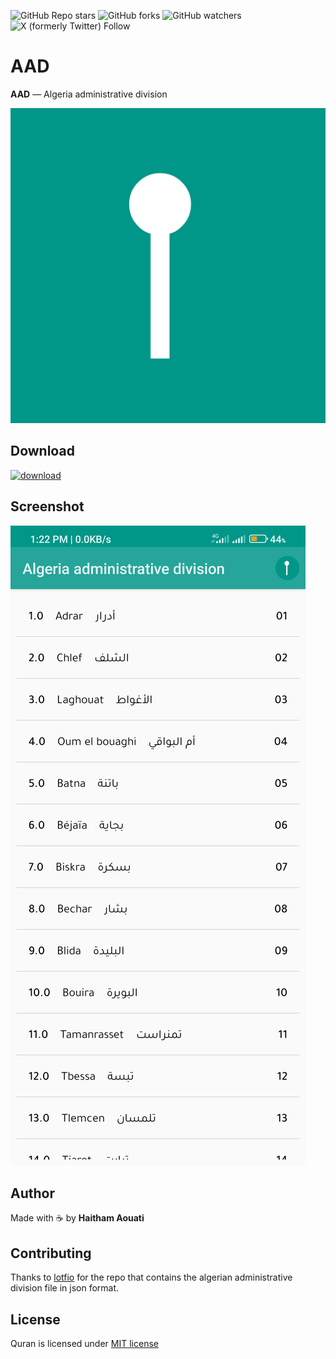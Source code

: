 ![GitHub Repo stars](https://img.shields.io/github/stars/haithamaouati/AAD)
![GitHub forks](https://img.shields.io/github/forks/haithamaouati/AAD)
![GitHub watchers](https://img.shields.io/github/watchers/haithamaouati/AAD)
![X (formerly Twitter) Follow](https://img.shields.io/twitter/follow/haithamaouati)

# AAD
**AAD** — Algeria administrative division

![logo](https://raw.githubusercontent.com/haithamaouati/AAD/main/logo.png)

## Download
[![download](https://img.shields.io/badge/download-APK-brightgreen?style=social)](https://raw.githubusercontent.com/haithamaouati/AAD/main/aad.apk)

## Screenshot
![screenshot](https://raw.githubusercontent.com/haithamaouati/AAD/main/screenshot.jpg)

## Author
Made with :coffee: by **Haitham Aouati**

## Contributing
Thanks to [lotfio](https://github.com/lotfio/algeria-administrative-divisions) for the repo that contains the algerian administrative division file in json format.

## License
Quran is licensed under [MIT license](LICENSE)
